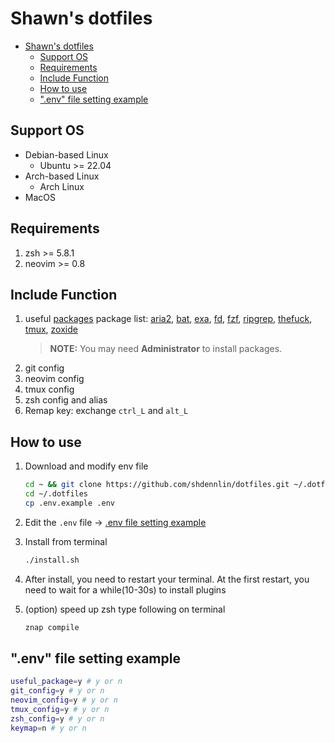 # Shawn's dotfiles

- [Shawn's dotfiles](#shawns-dotfiles)
  - [Support OS](#support-os)
  - [Requirements](#requirements)
  - [Include Function](#include-function)
  - [How to use](#how-to-use)
  - [".env" file setting example](#env-file-setting-example)

## Support OS

- Debian-based Linux
  - Ubuntu >= 22.04
- Arch-based Linux
  - Arch Linux
- MacOS

## Requirements

1. zsh >= 5.8.1
2. neovim >= 0.8

## Include Function

1. useful [packages](package/install.sh)
   package list: [aria2](https://github.com/aria2/aria2), [bat](https://github.com/sharkdp/bat), [exa](https://github.com/ogham/exa), [fd](https://github.com/sharkdp/fd), [fzf](https://github.com/junegunn/fzf), [ripgrep](https://github.com/BurntSushi/ripgrep), [thefuck](https://github.com/nvbn/thefuck), [tmux](https://github.com/tmux/tmux/wiki), [zoxide](https://github.com/ajeetdsouza/zoxide)
   > **NOTE:** You may need **Administrator** to install packages.
2. git config
3. neovim config
4. tmux config
5. zsh config and alias
6. Remap key: exchange `ctrl_L` and `alt_L`

## How to use

1. Download and modify env file

   ```bash
   cd ~ && git clone https://github.com/shdennlin/dotfiles.git ~/.dotfiles/
   cd ~/.dotfiles
   cp .env.example .env
   ```

2. Edit the `.env` file -> [.env file setting example](#env-file-setting-example)

3. Install from terminal

   ```bash
   ./install.sh
   ```

4. After install, you need to restart your terminal. At the first restart, you need to wait for a while(10-30s) to install plugins

5. (option) speed up zsh
   type following on terminal

   ```bash
   znap compile
   ```

## ".env" file setting example

```bash
useful_package=y # y or n
git_config=y # y or n
neovim_config=y # y or n
tmux_config=y # y or n
zsh_config=y # y or n
keymap=n # y or n
```
